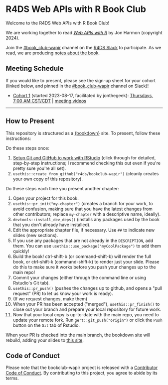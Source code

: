 # R4DS Web APIs with R Book Club

Welcome to the R4DS Web APIs with R Book Club!

We are working together to read [_Web APIs with R_](https://jonthegeek.github.io/wapir/) by Jon Harmon (copyright 2024).

Join the [#book_club-wapir](https://rfordatascience.slack.com/archives/C05MYSD1PEV) channel on the [R4DS Slack](https://r4ds.io/join) to participate.
As we read, we are producing [notes about the book](https://r4ds.io/wapir).

## Meeting Schedule

If you would like to present, please see the sign-up sheet for your cohort (linked below, and pinned in the [#book_club-wapir](https://rfordatascience.slack.com/archives/C05MYSD1PEV) channel on Slack)!

- [Cohort 1](https://delete.me) (started 2023-08-17, facilitated by jonthegeek): [Thursdays, 7:00 AM CST/CDT](https://delete.me) | [meeting videos](https://delete.me)

<hr>


## How to Present

This repository is structured as a [{bookdown}](https://CRAN.R-project.org/package=bookdown) site.
To present, follow these instructions:

Do these steps once:

1. [Setup Git and GitHub to work with RStudio](https://github.com/r4ds/bookclub-setup) (click through for detailed, step-by-step instructions; I recommend checking this out even if you're pretty sure you're all set).
2. `usethis::create_from_github("r4ds/bookclub-wapir")` (cleanly creates your own copy of this repository).

Do these steps each time you present another chapter:

1. Open your project for this book.
2. `usethis::pr_init("my-chapter")` (creates a branch for your work, to avoid confusion, making sure that you have the latest changes from other contributors; replace `my-chapter` with a descriptive name, ideally).
3. `devtools::install_dev_deps()` (installs any packages used by the book that you don't already have installed).
4. Edit the appropriate chapter file, if necessary. Use `##` to indicate new slides (new sections).
5. If you use any packages that are not already in the `DESCRIPTION`, add them. You can use `usethis::use_package("myCoolPackage")` to add them quickly!
6. Build the book! ctrl-shift-b (or command-shift-b) will render the full book, or ctrl-shift-k (command-shift-k) to render just your slide. Please do this to make sure it works before you push your changes up to the main repo!
7. Commit your changes (either through the command line or using Rstudio's Git tab).
8. `usethis::pr_push()` (pushes the changes up to github, and opens a "pull request" (PR) to let us know your work is ready).
9. (If we request changes, make them)
10. When your PR has been accepted ("merged"), `usethis::pr_finish()` to close out your branch and prepare your local repository for future work.
11. Now that your local copy is up-to-date with the main repo, you need to update your remote fork. Run `gert::git_push("origin")` or click the `Push` button on the `Git` tab of Rstudio.

When your PR is checked into the main branch, the bookdown site will rebuild, adding your slides to [this site](https://r4ds.io/wapir).


## Code of Conduct

Please note that the bookclub-wapir project is released with a [Contributor Code of Conduct](https://contributor-covenant.org/version/2/1/CODE_OF_CONDUCT.html). By contributing to this project, you agree to abide by its terms.
